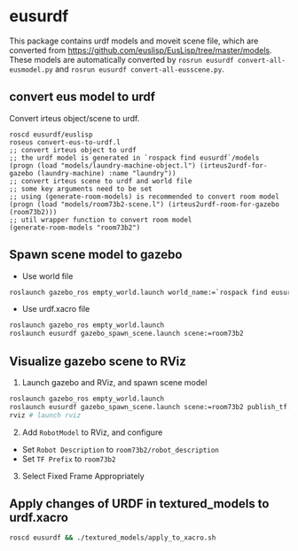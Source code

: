 # eusurdf

This package contains urdf models and moveit scene file, which are converted from https://github.com/euslisp/EusLisp/tree/master/models.
These models are automatically converted by `rosrun eusurdf convert-all-eusmodel.py` and `rosrun eusurdf convert-all-eusscene.py`.

## convert eus model to urdf

Convert irteus object/scene to urdf.

```
roscd eusurdf/euslisp
roseus convert-eus-to-urdf.l
;; convert irteus object to urdf
;; the urdf model is generated in `rospack find eusurdf`/models
(progn (load "models/laundry-machine-object.l") (irteus2urdf-for-gazebo (laundry-machine) :name "laundry"))
;; convert irteus scene to urdf and world file
;; some key arguments need to be set
;; using (generate-room-models) is recommended to convert room model
(progn (load "models/room73b2-scene.l") (irteus2urdf-room-for-gazebo (room73b2)))
;; util wrapper function to convert room model
(generate-room-models "room73b2")
```

## Spawn scene model to gazebo

- Use world file

``` bash
roslaunch gazebo_ros empty_world.launch world_name:=`rospack find eusurdf`/worlds/room73b2.world
```

- Use urdf.xacro file

``` bash
roslaunch gazebo_ros empty_world.launch
roslaunch eusurdf gazebo_spawn_scene.launch scene:=room73b2
```

## Visualize gazebo scene to RViz

1. Launch gazebo and RViz, and spawn scene model

``` bash
roslaunch gazebo_ros empty_world.launch
roslaunch eusurdf gazebo_spawn_scene.launch scene:=room73b2 publish_tf:=true
rviz # launch rviz
```

2. Add `RobotModel` to RViz, and configure

- Set `Robot Description` to `room73b2/robot_description`
- Set `TF Prefix` to `room73b2`

3. Select Fixed Frame Appropriately

## Apply changes of URDF in textured_models to urdf.xacro

``` bash
roscd eusurdf && ./textured_models/apply_to_xacro.sh
```


